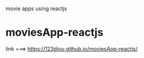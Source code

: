 movie apps using reactjs
# moviesApp-reactjs

link ===> https://123djou.github.io/moviesApp-reactjs/
